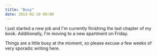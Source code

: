 ```yaml
---
title: "Busy"
date: 2013-02-10 00:00
---
```


<p>I just started a new job and I'm currently finishing the last chapter of my book. Additionally, I'm moving to a new apartment on Friday. </p>

<p>Things are a little busy at the moment, so please excuse a few weeks of very sporadic writing here. </p>

<!-- more -->

